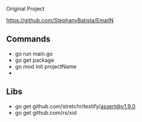 Original Project

https://github.com/StephanyBatista/EmailN


## Commands
- go run main.go
- go get package
- go mod init projectName
-  


## Libs
- go get github.com/stretchr/testify/assert@v1.9.0
- go get github.com/rs/xid